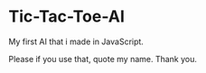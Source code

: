 # Tic-Tac-Toe-AI
My first AI that i made in JavaScript.

Please if you use that, quote my name. Thank you.

